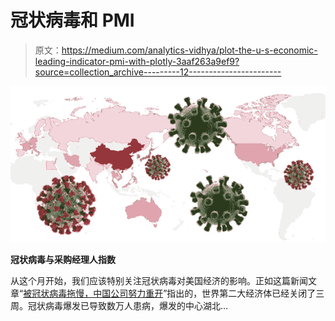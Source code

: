 # 冠状病毒和 PMI

> 原文：<https://medium.com/analytics-vidhya/plot-the-u-s-economic-leading-indicator-pmi-with-plotly-3aaf263a9ef9?source=collection_archive---------12----------------------->

![](img/2ead39e1bef10fbd1a66d8716ba7e0c9.png)

**冠状病毒与采购经理人指数**

从这个月开始，我们应该特别关注冠状病毒对美国经济的影响。正如这篇新闻文章“[被冠状病毒拖慢，中国公司努力重开](https://www.nytimes.com/2020/02/17/business/china-coronavirus-economy.html)”指出的，世界第二大经济体已经关闭了三周。冠状病毒爆发已导致数万人患病，爆发的中心湖北…